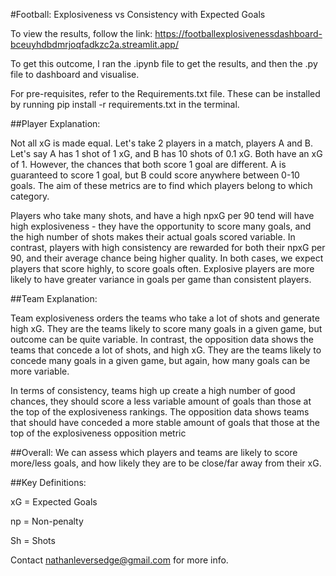 #Football: Explosiveness vs Consistency with Expected Goals

To view the results, follow the link: https://footballexplosivenessdashboard-bceuyhdbdmrjoqfadkzc2a.streamlit.app/

To get this outcome, I ran the .ipynb file to get the results, and then the .py file to dashboard and visualise.

For pre-requisites, refer to the Requirements.txt file. These can be installed by running pip install -r requirements.txt in the terminal.

##Player Explanation:

Not all xG is made equal.
Let's take 2 players in a match, players A and B. Let's say A has 1 shot of 1 xG, and B has 10 shots of 0.1 xG. Both have an xG of 1. However, the chances that both score 1 goal are different. A is guaranteed to score 1 goal, but B could score anywhere between 0-10 goals.
The aim of these metrics are to find which players belong to which category.

Players who take many shots, and have a high npxG per 90 tend will have high explosiveness - they have the opportunity to score many goals, and the high number of shots makes their actual goals scored variable. In contrast, players with high consistency are rewarded for both their npxG per 90, and their average chance being higher quality.
In both cases, we expect players that score highly, to score goals often. Explosive players are more likely to have greater variance in goals per game than consistent players.

##Team Explanation:

Team explosiveness orders the teams who take a lot of shots and generate high xG. They are the teams likely to score many goals in a given game, but outcome can be quite variable.
In contrast, the opposition data shows the teams that concede a lot of shots, and high xG. They are the teams likely to concede many goals in a given game, but again, how many goals can be more variable.

In terms of consistency, teams high up create a high number of good chances, they should score a less variable amount of goals than those at the top of the explosiveness rankings.
The opposition data shows teams that should have conceded a more stable amount of goals that those at the top of the explosiveness opposition metric

##Overall:
We can assess which players and teams are likely to score more/less goals, and how likely they are to be close/far away from their xG.


##Key Definitions:

xG = Expected Goals

np = Non-penalty

Sh = Shots


Contact nathanleversedge@gmail.com for more info.

